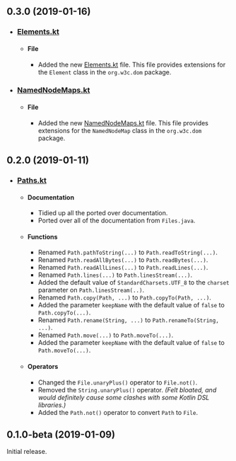 ## 0.3.0 (2019-01-16)

* ### [Elements.kt](https://gitlab.com/Olivki/kanon-kextensions/blob/master/src/main/kotlin/dom/Elements.kt)
  * #### File
    * Added the new [Elements.kt](https://gitlab.com/Olivki/kanon-kextensions/blob/master/src/main/kotlin/dom/Elements.kt) file. This file provides extensions for the `Element` class in the `org.w3c.dom` package.
* ### [NamedNodeMaps.kt](https://gitlab.com/Olivki/kanon-kextensions/blob/master/src/main/kotlin/dom/NamedNodeMaps.kt)
  * #### File
    * Added the new [NamedNodeMaps.kt](https://gitlab.com/Olivki/kanon-kextensions/blob/master/src/main/kotlin/dom/NamedNodeMaps.kt) file. This file provides extensions for the `NamedNodeMap` class in the `org.w3c.dom` package.

## 0.2.0 (2019-01-11)

* ### [Paths.kt](https://gitlab.com/Olivki/kanon-kextensions/blob/master/src/main/kotlin/io/Paths.kt)

  * #### Documentation
    * Tidied up all the ported over documentation.
    * Ported over all of the documentation from `Files.java`.

  * #### Functions
    * Renamed `Path.pathToString(...)` to `Path.readToString(...)`.
    * Renamed `Path.readAllBytes(...)` to `Path.readBytes(...)`.
    * Renamed `Path.readAllLines(...)` to `Path.readLines(...)`.
    * Renamed `Path.lines(...)` to `Path.linesStream(...)`.
    * Added the default value of `StandardCharsets.UTF_8` to the `charset` parameter on `Path.linesStream(..)`.
    * Renamed `Path.copy(Path, ...)` to `Path.copyTo(Path, ...)`.
    * Added the parameter `keepName` with the default value of `false` to `Path.copyTo(...)`.
    * Renamed `Path.rename(String, ...)` to `Path.renameTo(String, ...)`.
    * Renamed `Path.move(...)` to `Path.moveTo(...)`.
    * Added the parameter `keepName` with the default value of `false` to `Path.moveTo(...)`.

  * #### Operators
    * Changed the `File.unaryPlus()` operator to `File.not()`.
    * Removed the `String.unaryPlus()` operator. *(Felt bloated, and would definitely cause some clashes with some Kotlin DSL libraries.)*
    * Added the `Path.not()` operator to convert `Path` to `File`.

## 0.1.0-beta (2019-01-09)
Initial release.